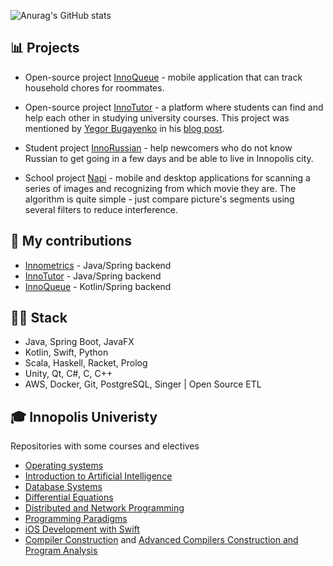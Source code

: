![Anurag's GitHub stats](https://github-readme-stats.vercel.app/api?username=SMore-Napi&show_icons=true&theme=transparent)

## 📊 Projects
- Open-source project [InnoQueue](https://github.com/InnoQueue/Backend) - mobile application that can track household chores for roommates.

- Open-source project [InnoTutor](https://github.com/InnoTutor/README) - a platform where students can find and help each other in studying university courses. This project was mentioned by [Yegor Bugayenko](https://github.com/yegor256) in his [blog post](https://www.yegor256.com/2021/12/01/teaching.html).

- Student project [InnoRussian](https://github.com/SMore-Napi/InnoRussian) - help newcomers who do not know Russian to get going in a few days and be able to live in Innopolis city.

- School project [Napi](https://github.com/SMore-Napi/Napi) - mobile and desktop applications for scanning a series of images and recognizing from which movie they are. The algorithm is quite simple - just compare picture's segments using several filters to reduce interference.

## 🎯 My contributions
- [Innometrics](https://github.com/InnopolisUniversity/innometrics-java-backend) - Java/Spring backend
- [InnoTutor](https://github.com/InnoTutor) - Java/Spring backend
- [InnoQueue](https://github.com/InnoQueue/Backend) - Kotlin/Spring backend

## 👨‍💻 Stack
- Java, Spring Boot, JavaFX
- Kotlin, Swift, Python
- Scala, Haskell, Racket, Prolog 
- Unity, Qt, C#, C, C++
- AWS, Docker, Git, PostgreSQL, Singer | Open Source ETL

## 🎓 Innopolis Univeristy
Repositories with some courses and electives
- [Operating systems](https://github.com/SMore-Napi/OS_Innopolis)
- [Introduction to Artificial Intelligence](https://github.com/SMore-Napi/AI_Innopolis)
- [Database Systems](https://github.com/SMore-Napi/DB_Innopolis)
- [Differential Equations](https://github.com/SMore-Napi/DE_Innopolis)
- [Distributed and Network Programming](https://github.com/SMore-Napi/DNP_Innopolis)
- [Programming Paradigms](https://github.com/SMore-Napi/PP_Innopolis)
- [iOS Development with Swift](https://github.com/SMore-Napi/iOS_Innopolis)
- [Compiler Construction](https://github.com/SMore-Napi/Compilers_Innopolis) and [Advanced Compilers Construction and Program Analysis](https://github.com/SMore-Napi/Compilers_Advanced_Innopolis)

<!--
- 🔭 I’m currently working on ...
- 🌱 I’m currently learning ...
- 👯 I’m looking to collaborate on ...
- 🤔 I’m looking for help with ...
- 💬 Ask me about ...
- 📫 How to reach me: ...
- 😄 Pronouns: ...
- ⚡ Fun fact: ...
-->
